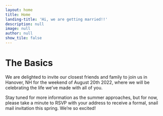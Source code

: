 ```yaml
---
layout: home
title: Home
landing-title: 'Hi, we are getting married!!'
description: null
image: null
author: null
show_tile: false
---
```


# The Basics

<p>We are delighted to invite our closest friends and family to join us in Hanover, NH for the weekend of August 20th 2022, where we will be celebrating the life we’ve made with all of you.</p>

<p>Stay tuned for more information as the summer approaches, but for now, please take a minute to RSVP with your address to receive a formal, snail mail invitation this spring. We’re so excited!</p>